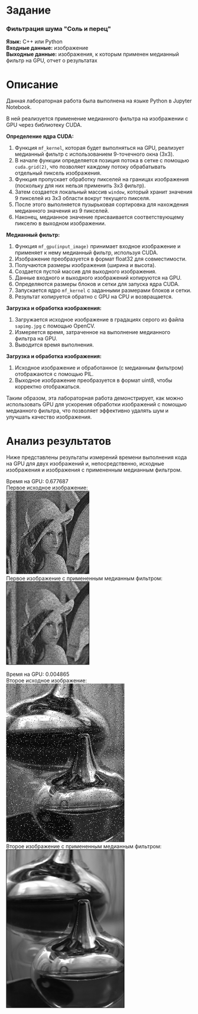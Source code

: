 # Задание
### Фильтрация шума "Соль и перец"
**Язык:** C++ или Python  
**Входные данные:** изображение  
**Выходные данные:** изображения, к которым применен медианный фильтр на GPU, отчет о результатах

# Описание
Данная лабораторная работа была выполнена на языке Python в Jupyter Notebook.

В ней реализуется применение медианного фильтра на изображении с GPU через библиотеку CUDA.

**Определение ядра CUDA:**
1) Функция `mf_kernel`, которая будет выполняться на GPU, реализует медианный фильтр с использованием 9-точечного окна (3x3).
2) В начале функции определяется позиция потока в сетке с помощью `cuda.grid(2)`, что позволяет каждому потоку обрабатывать отдельный пиксель изображения.
3) Функция пропускает обработку пикселей на границах изображения (поскольку для них нельзя применить 3x3 фильтр).
4) Затем создается локальный массив `window`, который хранит значения 9 пикселей из 3x3 области вокруг текущего пикселя.
5) После этого выполняется пузырьковая сортировка для нахождения медианного значения из 9 пикселей.
6) Наконец, медианное значение присваивается соответствующему пикселю в выходном изображении.

**Медианный фильтр:**
1) Функция `mf_gpu(input_image)` принимает входное изображение и применяет к нему медианный фильтр, используя CUDA.
2) Изображение преобразуется в формат float32 для совместимости.
3) Получаются размеры изображения (ширина и высота).
4) Создается пустой массив для выходного изображения.
5) Данные входного и выходного изображений копируются на GPU.
6) Определяются размеры блоков и сетки для запуска ядра CUDA.
7) Запускается ядро `mf_kernel` с заданными размерами блоков и сетки.
8) Результат копируется обратно с GPU на CPU и возвращается.

**Загрузка и обработка изображения:**  
1) Загружается исходное изображение в градациях серого из файла `sapimg.jpg` с помощью OpenCV.
2) Измеряется время, затраченное на выполнение медианного фильтра на GPU.
3) Выводится время выполнения.

**Загрузка и обработка изображения:**
1) Исходное изображение и обработанное (с медианным фильтром) отображаются с помощью PIL.
2) Выходное изображение преобразуется в формат uint8, чтобы корректно отображаться.

Таким образом, эта лабораторная работа демонстрирует, как можно использовать GPU для ускорения обработки изображений с помощью медианного фильтра, что позволяет эффективно удалять шум и улучшать качество изображения.

# Анализ результатов
Ниже представлены результаты измерений времени выполнения кода на GPU для двух изображений и, непосредственно, исходные изображения и изображения с примененным медианным фильтром.

Время на GPU:  0.677687  
Первое исходное изображение:  
![alt text](sapimg.jpg)  
Первое изображение с примененным медианным фильтром:  
![alt text](/assets/SaP-1.png)  

Время на GPU:  0.004865  
Второе исходное изображение:  
![alt text](sap1img.jpg)  
Второе изображение с примененным медианным фильтром:  
![alt text](/assets/SaP-2.png)  
